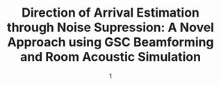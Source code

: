 ---
date: '1'
title: 'Direction of Arrival Estimation through Noise Supression: A Novel Approach using GSC Beamforming and Room Acoustic Simulation'
location: 'IEEE SPICSCON, 2019'
external: 'https://ieeexplore.ieee.org/document/9065151'
tech:
  - sound processing
  - gcc-path
  - beamforming
  - gsc
showInProjects: true
---